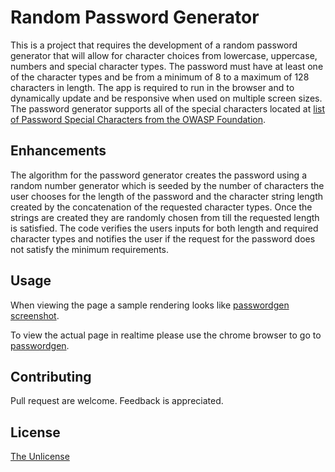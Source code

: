# Random Password Generator

This is a project that requires the development of a random password generator that will allow for character choices from lowercase, uppercase, numbers and special character types.  The password must have at least one of the character types and be from a minimum of 8 to a maximum of 128 characters in length.  The app is required to run in the browser and to dynamically update and be responsive when used on multiple screen sizes. The password generator supports all of the special characters located at [list of Password Special Characters from the OWASP Foundation](https://www.owasp.org/index.php/Password_special_characters).

## Enhancements 

The algorithm for the password generator creates the password using a random number generator which is seeded by the number of characters the user chooses for the length of the password and the character string length created by the concatenation of the requested character types.  Once the strings are created they are randomly chosen from till the requested length is satisfied.  The code verifies the users inputs for both length and required character types and notifies the user if the request for the password does not satisfy the minimum requirements.

## Usage

When viewing the page a sample rendering looks like [passwordgen screenshot](passwordgen.png).

To view the actual page in realtime please use the chrome browser to go to [passwordgen](https://wpb911.github.io/passwordgen/).

## Contributing 
Pull request are welcome.  Feedback is appreciated.

## License
[The Unlicense](LICENSE)

